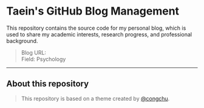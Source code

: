 # Taein's GitHub Blog Management

This repository contains the source code for my personal blog, which is used to share my academic interests, research progress, and professional background.

> Blog URL:  <br>
> Field: Psychology

---

## About this repository

> This repository is based on a theme created by [@congchu](https://github.com/congchu/web-porfolio).

